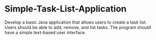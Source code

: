 # Simple-Task-List-Application
Develop a basic Java application that allows users to create a task list. Users should be able to add, remove, and list tasks. The program should have a simple text-based user interface.
